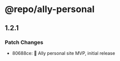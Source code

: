 # @repo/ally-personal

## 1.2.1

### Patch Changes

- 80688ce: 🚀 Ally personal site MVP, initial release
